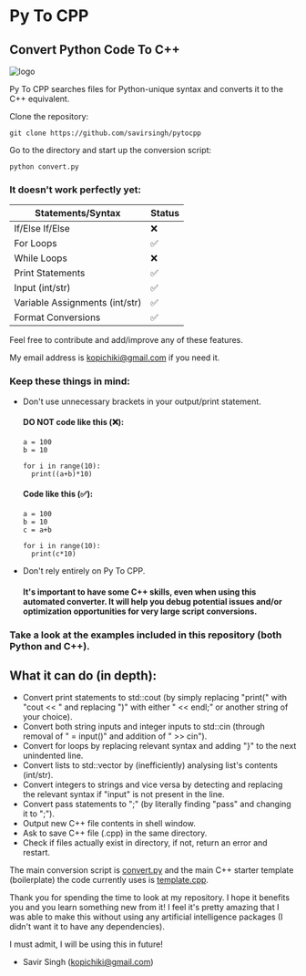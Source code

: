 # Py To CPP
## Convert Python Code To C++

![logo](https://user-images.githubusercontent.com/84334654/184727184-4c00ace5-46c1-4527-b081-ebf60692dc8b.png)

Py To CPP searches files for Python-unique syntax and converts it to the C++ equivalent. 

Clone the repository:
```
git clone https://github.com/savirsingh/pytocpp
```
Go to the directory and start up the conversion script:
```
python convert.py
```

### It doesn't work perfectly yet:
| Statements/Syntax  | Status |
| ------------- | ------------- |
| If/Else If/Else  | ❌  |
| For Loops | ✅  |
| While Loops | ❌  |
| Print Statements | ✅  |
| Input (int/str) | ✅  |
| Variable Assignments (int/str) | ✅  |
| Format Conversions | ✅  |

Feel free to contribute and add/improve any of these features. 

My email address is kopichiki@gmail.com if you need it.

### Keep these things in mind:
- Don't use unnecessary brackets in your output/print statement.

  #### DO NOT code like this (❌):
  ```
  a = 100
  b = 10

  for i in range(10):
    print((a+b)*10)
  ```
  #### Code like this (✅):
  ```
  a = 100
  b = 10
  c = a+b
  
  for i in range(10):
    print(c*10)
  ```
- Don't rely entirely on Py To CPP.
  
  #### It's important to have some C++ skills, even when using this automated converter. It will help you debug potential issues and/or optimization opportunities for   very large script conversions.
  
### Take a look at the examples included in this repository (both Python and C++).

## What it can do (in depth):
- Convert print statements to std::cout (by simply replacing "print(" with "cout << " and replacing ")" with either " << endl;" or another string of your choice).
- Convert both string inputs and integer inputs to std::cin (through removal of " = input()" and addition of " >> cin").
- Convert for loops by replacing relevant syntax and adding "}" to the next unindented line.
- Convert lists to std::vector by (inefficiently) analysing list's contents (int/str).
- Convert integers to strings and vice versa by detecting and replacing the relevant syntax if "input" is not present in the line.
- Convert pass statements to ";" (by literally finding "pass" and changing it to ";").
- Output new C++ file contents in shell window.
- Ask to save C++ file (.cpp) in the same directory.
- Check if files actually exist in directory, if not, return an error and restart.

The main conversion script is [convert.py](https://github.com/savirsingh/pytocpp/blob/main/convert.py) and the main C++ starter template (boilerplate) the code currently uses is [template.cpp](https://github.com/savirsingh/pytocpp/blob/main/template.cpp).

Thank you for spending the time to look at my repository. I hope it benefits you and you learn something new from it! I feel it's pretty amazing that I was able to make this without using any artificial intelligence packages (I didn't want it to have any dependencies).

I must admit, I will be using this in future!

- Savir Singh (kopichiki@gmail.com)
